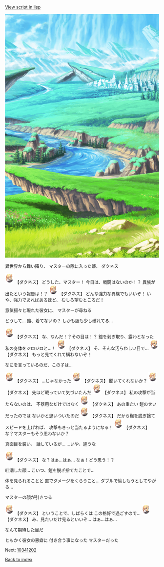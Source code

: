 [View script in lisp](../scripts/10341201.txt)

![plain.png](../images/backgrounds/plain.png)

異世界から舞い降り、
マスターの隊に入った姫、
ダクネス

<img src="../images/units/103411.png" alt="103411.png" height="34"/>
【ダクネス】
どうした、マスター！
今日は、戦闘はないのか！？
異族が出たという報告は！？

<img src="../images/units/103411.png" alt="103411.png" height="34"/>
【ダクネス】
どんな強力な異族でもいいぞ！
いや、強力であればあるほど、
むしろ望むところだ！

意気揚々と現れた彼女に、
マスターが尋ねる

どうして…
鎧、着てないの？
しかも服も少し破れてる…

<img src="../images/units/103411.png" alt="103411.png" height="34"/>
【ダクネス】
な、なんだ！？その目は！？
鎧を剥ぎ取り、露わとなった
私の身体をジロジロと…！

<img src="../images/units/103411.png" alt="103411.png" height="34"/>
【ダクネス】
そ、そんな汚らわしい目で…

<img src="../images/units/103411.png" alt="103411.png" height="34"/>
【ダクネス】
もっと見てくれて構わないぞ！

なにを言っているのだ、この子は…

<img src="../images/units/103411.png" alt="103411.png" height="34"/>
【ダクネス】
…じゃなかった

<img src="../images/units/103411.png" alt="103411.png" height="34"/>
【ダクネス】
聞いてくれないか？

<img src="../images/units/103411.png" alt="103411.png" height="34"/>
【ダクネス】
先ほど戦っていて気づいたんだ

<img src="../images/units/103411.png" alt="103411.png" height="34"/>
【ダクネス】
私の攻撃が当たらないのは、
不器用なだけではなく

<img src="../images/units/103411.png" alt="103411.png" height="34"/>
【ダクネス】
あの重たい
鎧のせいだったのでは
ないかと思いついたのだ

<img src="../images/units/103411.png" alt="103411.png" height="34"/>
【ダクネス】
だから枷を脱ぎ捨て
スピードを上げれば、
攻撃もきっと当たるようになる！

<img src="../images/units/103411.png" alt="103411.png" height="34"/>
【ダクネス】
な？マスターもそう思わないか？

真面目を装い、
話しているが…
…いや、違うな

<img src="../images/units/103411.png" alt="103411.png" height="34"/>
【ダクネス】
な？はぁ…はぁ…
なぁ！どう思う！？

紅潮した顔…
こいつ、鎧を脱ぎ捨てたことで…

体を見られることと
直でダメージをくらうこと…
ダブルで愉しもうとしてやがる…

マスターの顔が引きつる

<img src="../images/units/103411.png" alt="103411.png" height="34"/>
【ダクネス】
ということで、しばらくは
この格好で過ごすので…

<img src="../images/units/103411.png" alt="103411.png" height="34"/>
【ダクネス】
み、見たいだけ見るといいぞ…
はぁ…はぁ…

なんて期待した目だ

ともかく彼女の悪癖に
付き合う事になった
マスターだった

Next: [10341202](10341202.md)

[Back to index](index.md)
